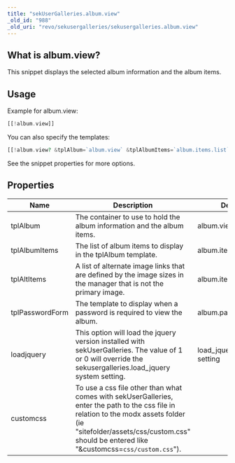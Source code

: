 ```yaml
---
title: "sekUserGalleries.album.view"
_old_id: "988"
_old_uri: "revo/sekusergalleries/sekusergalleries.album.view"
---
```


## What is album.view?

This snippet displays the selected album information and the album items.

## Usage

Example for album.view:

``` php
[[!album.view]]
```

You can also specify the templates:

``` php
[[!album.view? &tplAlbum=`album.view` &tplAlbumItems=`album.items.list`]]
```

See the snippet properties for more options.

## Properties

| Name            | Description                                                                                                                                                                                                                       | Default                     | Version |
| --------------- | --------------------------------------------------------------------------------------------------------------------------------------------------------------------------------------------------------------------------------- | --------------------------- | ------- |
| tplAlbum        | The container to use to hold the album information and the album items.                                                                                                                                                           | album.view                  | >0.0.1  |
| tplAlbumItems   | The list of album items to display in the tplAlbum template.                                                                                                                                                                      | album.items.list            | >0.0.1  |
| tplAltItems     | A list of alternate image links that are defined by the image sizes in the manager that is not the primary image.                                                                                                                 | album.items.alt             | >0.0.1  |
| tplPasswordForm | The template to display when a password is required to view the album.                                                                                                                                                            | album.password.form         | >0.0.1  |
| loadjquery      | This option will load the jquery version installed with sekUserGalleries. The value of 1 or 0 will override the sekusergalleries.load\_jquery system setting.                                                                     | load\_jquery system setting | >0.0.3  |
| customcss       | To use a css file other than what comes with sekUserGalleries, enter the path to the css file in relation to the modx assets folder (ie "sitefolder/assets/css/custom.css" should be entered like "&customcss=`css/custom.css`"). |                             | >0.0.3  |